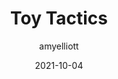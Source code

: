 ﻿---
layout: game
title:  "Toy Tactics"
type: "Game Development Blog"
color: "background-color: seagreen"
summary: "Toy Tactics is a tactics game where you play against artificial intelligent soliders trying to defeat your army! This was designed around the theme 'Unstable' <small>(Ludum Dare 49)</small>"
author: amyelliott
date: '2021-10-04'
category: ['game-development', 'game-jam', 'unity']
thumbnail: https://am3pap005files.storage.live.com/y4m06IOAj9MZhVusdWlDKjUID7tcvQ40c2zgNqwAN9g1XFCBF7Ww6LJyGMP0Ju462tfKdgcix_OSzMhxgg3WL4ZS7M0CNVZi4zbRjg0PK0kdN8-g2Z5AhUVyu21o3817FNbZna65Gqiyic4WO0D99MU5-CJp60QVHbJNTmqLgw6931G4Oyy4qS6R5ihdd4bKhvM?width=1920&height=1634&cropmode=none
keywords: tactics, puzzles, gamejam, artificialintelligence
permalink: /games/toy-tactics/
usemathjax: true
genre: ['Tactics', 'Artifical Intelligence', 'Puzzles', 'Worms']
hasRepository: true
repo: "AmyE123/Toy-Tactics"
ghReadme: "https://github-readme-stats.vercel.app/api/pin/?username=AmyE123&repo=Toy-Tactics&show_owner=true&theme=darcula"
browser_playable: true
hidden: true
heading: "Don't let your army get defeated!"
icon: https://am3pap005files.storage.live.com/y4m06IOAj9MZhVusdWlDKjUID7tcvQ40c2zgNqwAN9g1XFCBF7Ww6LJyGMP0Ju462tfKdgcix_OSzMhxgg3WL4ZS7M0CNVZi4zbRjg0PK0kdN8-g2Z5AhUVyu21o3817FNbZna65Gqiyic4WO0D99MU5-CJp60QVHbJNTmqLgw6931G4Oyy4qS6R5ihdd4bKhvM?width=1920&height=1634&cropmode=none
showreel: /assets/vid/toytactics-showreel.mp4
itch: https://horsehead.itch.io/toy-tactics
isgameembed: true
gameembed: https://itch.io/embed-upload/4641599
status: "Refactoring"
projecttype: "Game Jam"
duration: "72 Hours"
tools: ['Unity']
roles: ['Programming', 'Level-Design', 'AI']
credits: ['Amy Elliott', 'Joe Shanahan']
screenshots: ['https://am3pap005files.storage.live.com/y4mtpSq84XLXpghqNG62WdntMXzDcKNLp6YXeqOuTOLWoapQFADQ_dpPYSQi1kIIy9fqp2SuINky1WZSVyq2CRszh2AWxQTKd9RH53CIsFmqKNq_REHUIn4H3ycezMNbw66i7Lu71fRvtWyYSNOEo8pOirc2sF0coAV2zP2DTmoGKoHhDxUG3h0VC3eY4bu5RKf?width=800&height=500&cropmode=none', 'https://am3pap005files.storage.live.com/y4mIFgtXoA_Kq-knrCh5-84p7US1DGP4AM06q5WGMNXAzmjPKaBGSuN3rZCwd2MV9Cac-LENy3gjVki61tpzVwzEoolh_OMnG0cnQiatcLQxXFr7bwOYfc0sIiOq6-aqqENlsmwi5VLWPGObJ__at-wpR321FS5CTkLBaJOsedwtIp94I0TBOqMPAy9965fVJvu?width=800&height=500&cropmode=none', 'https://am3pap005files.storage.live.com/y4mP2JwicPr8anoi2ZvnQX3iW3F2zUVoUkIqTVdkzlNv_Ei8VaXQ48Q2La9m2bbmx4OOiMw1tKxmqmA485vxNQ8ch96ngihAynuqU5lzM0DeieBZtWymG4nYAiO8MaPtthICKk0q95scTbg136tmauEGoZJkC4jTWEFLq2V35s_h6OQUvIN5GbzG7G3AdvF9ALR?width=800&height=500&cropmode=none']
---